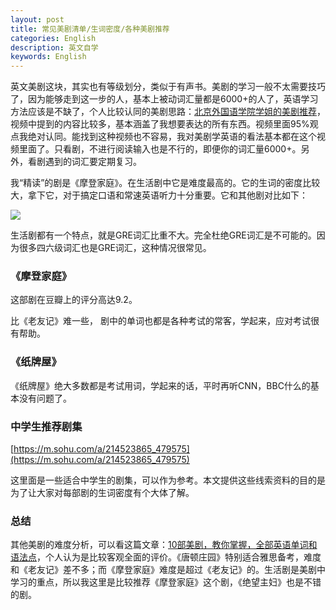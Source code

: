 ```yaml
---
layout: post
title: 常见美剧清单/生词密度/各种美剧推荐
categories: English
description: 英文自学
keywords: English
---
```


英文美剧这块，其实也有等级划分，类似于有声书。美剧的学习一般不太需要技巧了，因为能够走到这一步的人，基本上被动词汇量都是6000+的人了，英语学习方法应该是不缺了，个人比较认同的美剧思路：[北京外国语学院学姐的美剧推荐](https://www.bilibili.com/video/BV1xM4y1K7M7)，视频中提到的内容比较多，基本涵盖了我想要表达的所有东西。视频里面95%观点我绝对认同。能找到这种视频也不容易，我对美剧学英语的看法基本都在这个视频里面了。只看剧，不进行阅读输入也是不行的，即便你的词汇量6000+。另外，看剧遇到的词汇要定期复习。

我“精读”的剧是《摩登家庭》。在生活剧中它是难度最高的。它的生词的密度比较大，拿下它，对于搞定口语和常速英语听力十分重要。它和其他剧对比如下：

<img src="https://cs-cn.top//images/posts/dancimidu83825.png"/>

生活剧都有一个特点，就是GRE词汇比重不大。完全杜绝GRE词汇是不可能的。因为很多四六级词汇也是GRE词汇，这种情况很常见。

### 《摩登家庭》

这部剧在豆瓣上的评分高达9.2。

 比《老友记》难一些， 剧中的单词也都是各种考试的常客，学起来，应对考试很有帮助。

### 《纸牌屋》

《纸牌屋》绝大多数都是考试用词，学起来的话，平时再听CNN，BBC什么的基本没有问题了。

### 中学生推荐剧集

[https://m.sohu.com/a/214523865_479575](https://m.sohu.com/a/214523865_479575)

这里面是一些适合中学生的剧集，可以作为参考。本文提供这些线索资料的目的是为了让大家对每部剧的生词密度有个大体了解。

### 总结

其他美剧的难度分析，可以看这篇文章：[10部美剧，教你掌握，全部英语单词和语法点](http://www.360doc6.net/wxarticlenew/628493588.html)，个人认为是比较客观全面的评价。《唐顿庄园》特别适合雅思备考，难度和《老友记》差不多；而《摩登家庭》难度是超过《老友记》的。生活剧是美剧中学习的重点，所以我这里是比较推荐《摩登家庭》这个剧，《绝望主妇》也是不错的剧。